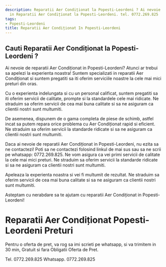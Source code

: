 ```yaml
---
description: Reparatii Aer Condiționat la Popesti-Leordeni ? Ai nevoie de un profesionist
  in Reparatii Aer Condiționat la Popesti-Leordeni. tel. 0772.269.825
tags:
- Popesti-Leordeni
title: Reparatii Aer Condiționat In Popesti-Leordeni
---
```



## Cauti Reparatii Aer Condiționat la Popesti-Leordeni ?

Ai nevoie de reparatii Aer Condiționat in Popesti-Leordeni? Atunci ar trebui sa apelezi la experienta noastra! Suntem specializati in reparatii Aer Condiționat si suntem pregatiti sa iti oferim serviciile noastre la cele mai mici preturi din oras. 

Cu o experienta indelungata si cu un personal calificat, suntem pregatiti sa iti oferim servicii de calitate, prompte si la standardele cele mai ridicate. Ne straduim sa oferim servicii de cea mai buna calitate si sa ne asiguram ca clientii nostri sunt multumiti. 

De asemenea, dispunem de o gama completa de piese de schimb, astfel incat sa putem repara orice problema cu Aer Condiționat rapid si eficient. Ne straduim sa oferim servicii la standarde ridicate si sa ne asiguram ca clientii nostri sunt multumiti. 

Daca ai nevoie de reparatii Aer Condiționat in Popesti-Leordeni, nu ezita sa ne contactezi! Poti sa ne contactezi folosind linkul de mai sus sau sa ne scrii pe whatsapp: 0772.269.825. Ne vom asigura ca vei primi servicii de calitate la cele mai mici preturi. Ne straduim sa oferim servicii la standarde ridicate si sa ne asiguram ca clientii nostri sunt multumiti. 

Apeleaza la experienta noastra si vei fi multumit de rezultat. Ne straduim sa oferim servicii de cea mai buna calitate si sa ne asiguram ca clientii nostri sunt multumiti. 

Asteptam cu nerabdare sa te ajutam cu reparatii Aer Condiționat in Popesti-Leordeni!

# Reparatii Aer Condiționat Popesti-Leordeni Preturi
Pentru o oferta de pret, va rog sa imi scrieti pe whatsapp, si va trimitem in 30 min, Gratuit si fara Obligatii Oferta de Pret.

Tel. 0772.269.825
Whatsapp. 0772.269.825
